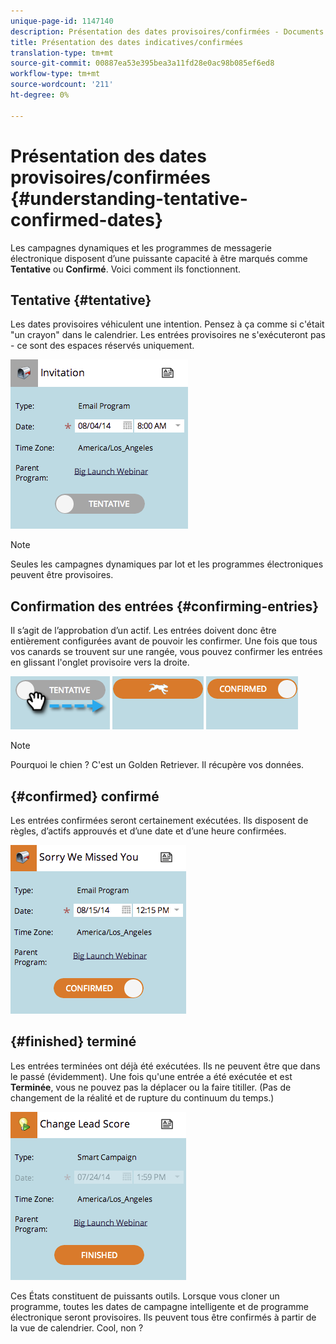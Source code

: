 ```yaml
---
unique-page-id: 1147140
description: Présentation des dates provisoires/confirmées - Documents marketing - Documentation du produit
title: Présentation des dates indicatives/confirmées
translation-type: tm+mt
source-git-commit: 00887ea53e395bea3a11fd28e0ac98b085ef6ed8
workflow-type: tm+mt
source-wordcount: '211'
ht-degree: 0%

---
```



# Présentation des dates provisoires/confirmées {#understanding-tentative-confirmed-dates}

Les campagnes dynamiques et les programmes de messagerie électronique disposent d’une puissante capacité à être marqués comme **Tentative** ou **Confirmé**. Voici comment ils fonctionnent.

## Tentative {#tentative}

Les dates provisoires véhiculent une intention. Pensez à ça comme si c&#39;était &quot;un crayon&quot; dans le calendrier. Les entrées provisoires ne s&#39;exécuteront pas - ce sont des espaces réservés uniquement.

![](assets/image2014-9-23-15-3a22-3a23.png)

>[!NOTE]
>
>Seules les campagnes dynamiques par lot et les programmes électroniques peuvent être provisoires.

## Confirmation des entrées {#confirming-entries}

Il s’agit de l’approbation d’un actif. Les entrées doivent donc être entièrement configurées avant de pouvoir les confirmer. Une fois que tous vos canards se trouvent sur une rangée, vous pouvez confirmer les entrées en glissant l&#39;onglet provisoire vers la droite.

![](assets/image2014-9-23-15-3a23-3a2.png)  ![](assets/image2014-9-23-15-3a23-3a8.png) ![](assets/image2014-9-23-15-3a23-3a12.png)

>[!NOTE]
>
>Pourquoi le chien ? C&#39;est un Golden Retriever. Il récupère vos données.

## {#confirmed} confirmé

Les entrées confirmées seront certainement exécutées. Ils disposent de règles, d’actifs approuvés et d’une date et d’une heure confirmées.

![](assets/image2014-9-23-15-3a23-3a30.png)

## {#finished} terminé

Les entrées terminées ont déjà été exécutées. Ils ne peuvent être que dans le passé (évidemment). Une fois qu&#39;une entrée a été exécutée et est **Terminée**, vous ne pouvez pas la déplacer ou la faire titiller. (Pas de changement de la réalité et de rupture du continuum du temps.)

![](assets/image2014-9-23-15-3a25-3a53.png)

Ces États constituent de puissants outils. Lorsque vous cloner un programme, toutes les dates de campagne intelligente et de programme électronique seront provisoires. Ils peuvent tous être confirmés à partir de la vue de calendrier. Cool, non ?

